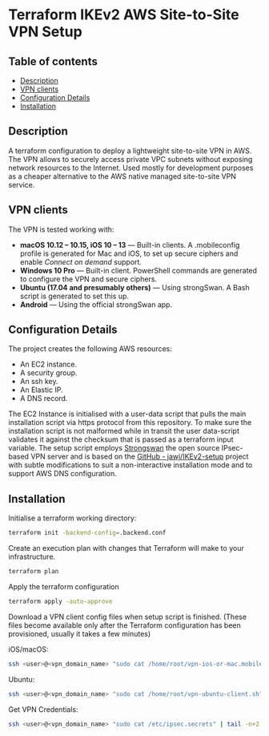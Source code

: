 # Terraform IKEv2 AWS Site-to-Site VPN Setup

## Table of contents

- [Description](#description)
- [VPN clients](#vpn-clients)
- [Configuration Details](#configuration-details)
- [Installation](#installation)

## Description

A terraform configuration to deploy a lightweight  site-to-site VPN  in AWS.  The VPN allows to securely access private VPC subnets without exposing network resources to the Internet. Used mostly for development purposes as a cheaper alternative to the AWS native managed site-to-site VPN service.

## VPN clients

The VPN is tested working with:

- **macOS 10.12 – 10.15, iOS 10 – 13** — Built-in clients. A .mobileconfig profile is generated for Mac and iOS, to set up secure ciphers and enable *Connect on demand* support.
- **Windows 10 Pro** — Built-in client. PowerShell commands are generated to configure the VPN and secure ciphers.
- **Ubuntu (17.04 and presumably others)** — Using strongSwan. A Bash script is generated to set this up.
- **Android** — Using the official strongSwan app.

## Configuration Details

The project creates the following AWS resources:

- An EC2 instance.
- A security group.
- An ssh key.
- An Elastic IP.
- A DNS record.

The EC2 Instance is initialised with a user-data script that pulls the main installation script via https protocol from this repository. To make sure the installation script is not malformed while in transit the user data-script validates it against the checksum that is passed as a terraform input variable.
The setup script employs [Strongswan](https://www.strongswan.org/) the open source IPsec-based VPN server and is based on the [GitHub - jawj/IKEv2-setup](https://github.com/jawj/IKEv2-setup) project with subtle modifications to suit a non-interactive installation mode and to support AWS DNS configuration.

## Installation

Initialise a terraform working directory:

```bash
terraform init -backend-config=.backend.conf
```

Create an execution plan with changes that Terraform will make to your infrastructure.

```bash 
terraform plan
```

Apply the terraform configuration

```bash
terraform apply -auto-approve
```

Download a VPN client config files when setup script is finished. (These files become available only after the Terraform configuration has been provisioned, usually it takes a few minutes)

iOS/macOS:

```bash
ssh <user>@<vpn_domain_name> "sudo cat /home/root/vpn-ios-or-mac.mobileconfig" > vpn-ios-or-mac.mobileconfig
```

Ubuntu:

```bash
ssh <user>@<vpn_domain_name> "sudo cat /home/root/vpn-ubuntu-client.sh" > vpn-ubuntu-client.sh
```

Get VPN Credentials:

```bash
ssh <user>@<vpn_domain_name> "sudo cat /etc/ipsec.secrets" | tail -n+2 | awk '{print $1,$4}'
```
